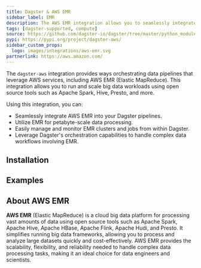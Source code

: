 ```yaml
---
title: Dagster & AWS EMR
sidebar_label: EMR
description: The AWS EMR integration allows you to seamlessly integrate AWS EMR into your Dagster pipelines for petabyte-scale data processing using open source tools like Apache Spark, Hive, Presto, and more.
tags: [dagster-supported, compute]
source: https://github.com/dagster-io/dagster/tree/master/python_modules/libraries/dagster-aws
pypi: https://pypi.org/project/dagster-aws/
sidebar_custom_props:
  logo: images/integrations/aws-emr.svg
partnerlink: https://aws.amazon.com/
---
```


The `dagster-aws` integration provides ways orchestrating data pipelines that leverage AWS services, including AWS EMR (Elastic MapReduce). This integration allows you to run and scale big data workloads using open source tools such as Apache Spark, Hive, Presto, and more.

Using this integration, you can:

- Seamlessly integrate AWS EMR into your Dagster pipelines.
- Utilize EMR for petabyte-scale data processing.
- Easily manage and monitor EMR clusters and jobs from within Dagster.
- Leverage Dagster's orchestration capabilities to handle complex data workflows involving EMR.

## Installation

<PackageInstallInstructions packageName="dagster-aws" />

## Examples

<CodeExample path="docs_snippets/docs_snippets/integrations/aws-emr.py" language="python" />

## About AWS EMR

**AWS EMR** (Elastic MapReduce) is a cloud big data platform for processing vast amounts of data using open source tools such as Apache Spark, Apache Hive, Apache HBase, Apache Flink, Apache Hudi, and Presto. It simplifies running big data frameworks, allowing you to process and analyze large datasets quickly and cost-effectively. AWS EMR provides the scalability, flexibility, and reliability needed to handle complex data processing tasks, making it an ideal choice for data engineers and scientists.
